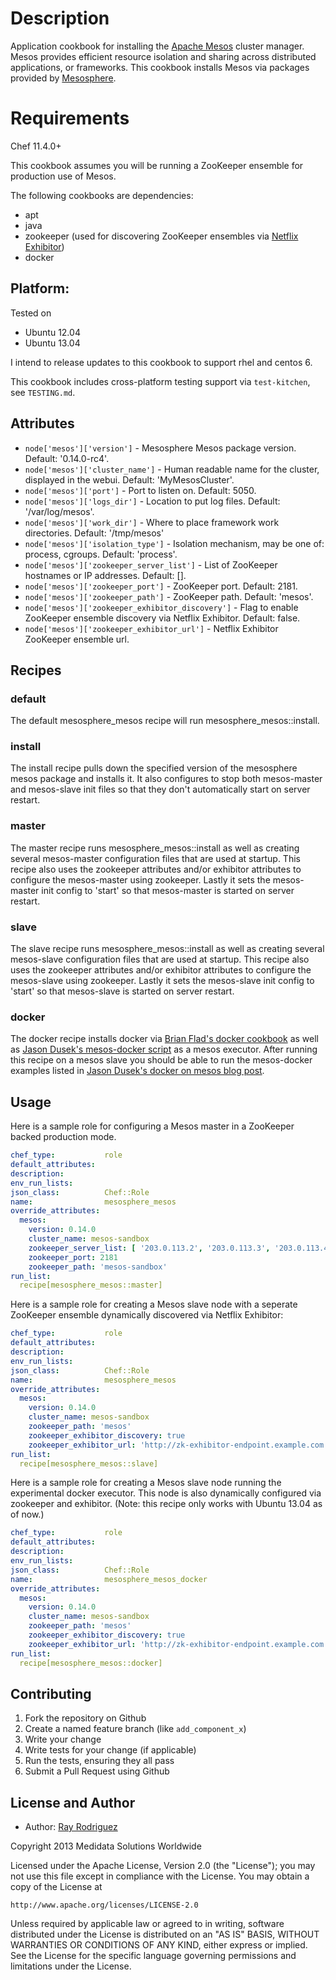 Description
===========

Application cookbook for installing the [Apache Mesos][] cluster manager.
Mesos provides efficient resource isolation and sharing across distributed 
applications, or frameworks.  This cookbook installs Mesos via packages
provided by [Mesosphere][].

Requirements
============

Chef 11.4.0+

This cookbook assumes you will be running a ZooKeeper ensemble for production 
use of Mesos.

The following cookbooks are dependencies:

* apt
* java
* zookeeper (used for discovering ZooKeeper ensembles via [Netflix Exhibitor][])
* docker

## Platform:

Tested on

* Ubuntu 12.04
* Ubuntu 13.04

I intend to release updates to this cookbook to support rhel and centos 6.

This cookbook includes cross-platform testing support via `test-kitchen`, see 
`TESTING.md`.


## Attributes

* `node['mesos']['version']` - Mesosphere Mesos package version. Default: 
'0.14.0-rc4'.
* `node['mesos']['cluster_name']` - Human readable name for the cluster, 
displayed in the webui. Default: 'MyMesosCluster'.
* `node['mesos']['port']` - Port to listen on. Default: 5050.
* `node['mesos']['logs_dir']` - Location to put log files. Default: 
'/var/log/mesos'.
* `node['mesos']['work_dir']` - Where to place framework work directories. 
Default: '/tmp/mesos'
* `node['mesos']['isolation_type']` - Isolation mechanism, may be one of: 
process, cgroups. Default: 'process'.
* `node['mesos']['zookeeper_server_list']` - List of ZooKeeper hostnames or 
IP addresses. Default: [].
* `node['mesos']['zookeeper_port']` - ZooKeeper port. Default: 2181.
* `node['mesos']['zookeeper_path']` - ZooKeeper path. Default: 'mesos'.
* `node['mesos']['zookeeper_exhibitor_discovery']` - Flag to enable ZooKeeper 
ensemble discovery via Netflix Exhibitor. Default: false.
* `node['mesos']['zookeeper_exhibitor_url']` - Netflix Exhibitor ZooKeeper 
ensemble url.

## Recipes

### default
The default mesosphere_mesos recipe will run mesosphere_mesos::install.

### install
The install recipe pulls down the specified version of the mesosphere mesos 
package and installs it.  It also configures to stop both mesos-master and 
mesos-slave init files so that they don't automatically start on server 
restart.

### master
The master recipe runs mesosphere_mesos::install as well as creating several
mesos-master configuration files that are used at startup.  This recipe also
uses the zookeeper attributes and/or exhibitor attributes to configure the 
mesos-master using zookeeper.  Lastly it sets the mesos-master init config to
'start' so that mesos-master is started on server restart.

### slave
The slave recipe runs mesosphere_mesos::install as well as creating several
mesos-slave configuration files that are used at startup.  This recipe also
uses the zookeeper attributes and/or exhibitor attributes to configure the 
mesos-slave using zookeeper.  Lastly it sets the mesos-slave init config to
'start' so that mesos-slave is started on server restart.

### docker
The docker recipe installs docker via [Brian Flad's docker cookbook][] as well
as [Jason Dusek's mesos-docker script][] as a mesos executor.  After running 
this recipe on a mesos slave you should be able to run the mesos-docker
examples listed in [Jason Dusek's docker on mesos blog post][].

## Usage

Here is a sample role for configuring a Mesos master in a ZooKeeper backed 
production mode.

```YAML
chef_type:           role
default_attributes:
description:
env_run_lists:
json_class:          Chef::Role
name:                mesosphere_mesos
override_attributes:
  mesos:
    version: 0.14.0
    cluster_name: mesos-sandbox
    zookeeper_server_list: [ '203.0.113.2', '203.0.113.3', '203.0.113.4' ]
    zookeeper_port: 2181
    zookeeper_path: 'mesos-sandbox'
run_list:
  recipe[mesosphere_mesos::master]
```

Here is a sample role for creating a Mesos slave node with a seperate ZooKeeper 
ensemble dynamically discovered via Netflix Exhibitor:
```YAML
chef_type:           role
default_attributes:
description:
env_run_lists:
json_class:          Chef::Role
name:                mesosphere_mesos
override_attributes:
  mesos:
    version: 0.14.0
    cluster_name: mesos-sandbox
    zookeeper_path: 'mesos'
    zookeeper_exhibitor_discovery: true
    zookeeper_exhibitor_url: 'http://zk-exhibitor-endpoint.example.com:8080'
run_list:
  recipe[mesosphere_mesos::slave]
```

Here is a sample role for creating a Mesos slave node running the experimental 
docker executor.  This node is also dynamically configured via zookeeper and
exhibitor.  (Note: this recipe only works with Ubuntu 13.04 as of now.)
```YAML
chef_type:           role
default_attributes:
description:
env_run_lists:
json_class:          Chef::Role
name:                mesosphere_mesos_docker
override_attributes:
  mesos:
    version: 0.14.0
    cluster_name: mesos-sandbox
    zookeeper_path: 'mesos'
    zookeeper_exhibitor_discovery: true
    zookeeper_exhibitor_url: 'http://zk-exhibitor-endpoint.example.com:8080'
run_list:
  recipe[mesosphere_mesos::docker]
```

[Apache Mesos]: http://http://mesos.apache.org
[Netflix Exhibitor]: https://github.com/Netflix/exhibitor
[Mesosphere]: http://mesosphere.io
[Brian Flad's docker cookbook]: https://github.com/bflad/chef-docker
[Jason Dusek's mesos-docker script]: https://github.com/mesosphere/mesos-docker
[Jason Dusek's docker on mesos blog post]: http://mesosphere.io/2013/09/26/docker-on-mesos/

## Contributing

1. Fork the repository on Github
2. Create a named feature branch (like `add_component_x`)
3. Write your change
4. Write tests for your change (if applicable)
5. Run the tests, ensuring they all pass
6. Submit a Pull Request using Github

## License and Author

* Author: [Ray Rodriguez](https://github.com/rayrod2030)

Copyright 2013 Medidata Solutions Worldwide

Licensed under the Apache License, Version 2.0 (the "License"); you may not use 
this file except in compliance with the License. You may obtain a copy of the 
License at

    http://www.apache.org/licenses/LICENSE-2.0

Unless required by applicable law or agreed to in writing, software distributed 
under the License is distributed on an "AS IS" BASIS, WITHOUT WARRANTIES OR 
CONDITIONS OF ANY KIND, either express or implied. See the License for the 
specific language governing permissions and limitations under the License.
